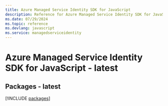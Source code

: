```yaml
---
title: Azure Managed Service Identity SDK for JavaScript
description: Reference for Azure Managed Service Identity SDK for JavaScript
ms.date: 07/29/2024
ms.topic: reference
ms.devlang: javascript
ms.service: managedserviceidentity
---
```

# Azure Managed Service Identity SDK for JavaScript - latest
## Packages - latest
[!INCLUDE [packages](managed-service-identity-index.md)]